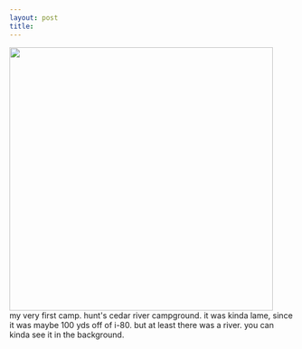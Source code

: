 ```yaml
---
layout: post
title: 
---
```


<a href="images/4.jpg"><img width=466 src="images/4.jpg"/></a><br/>
my very first camp. hunt's cedar river campground. it was kinda lame, since it was maybe 100 yds off of i-80. but at least there was a river. you can kinda see it in the background.
